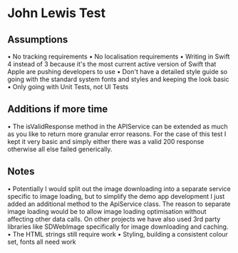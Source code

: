 # John Lewis Test

## Assumptions
• No tracking requirements
• No localisation requirements
• Writing in Swift 4 instead of 3 because it's the most current active version of Swift that Apple are pushing developers to use
• Don't have a detailed style guide so going with the standard system fonts and styles and keeping the look basic
• Only going with Unit Tests, not UI Tests

## Additions if more time
• The isValidResponse method in the APIService can be extended as much as you like to return more granular error reasons. For the case of this test I kept it very basic and simply either there was a valid 200 response otherwise all else failed generically.

## Notes
• Potentially I would split out the image downloading into a separate service specific to image loading, but to simplify the demo app development I just added an additional method to the ApiService class. The reason to separate image loading would be to allow image loading optimisation without affecting other data calls. On other projects we have also used 3rd party libraries like SDWebImage specifically for image downloading and caching.
• The HTML strings still require work
• Styling, building a consistent colour set, fonts all need work
